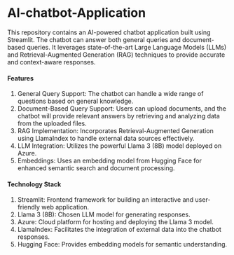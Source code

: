 # AI-chatbot-Application

This repository contains an AI-powered chatbot application built using Streamlit. The chatbot can answer both general queries and document-based queries. It leverages state-of-the-art Large Language Models (LLMs) and Retrieval-Augmented Generation (RAG) techniques to provide accurate and context-aware responses.


#### Features

1. General Query Support: The chatbot can handle a wide range of questions based on general knowledge.
2. Document-Based Query Support: Users can upload documents, and the chatbot will provide relevant answers by retrieving and analyzing data from the uploaded files.
3. RAG Implementation: Incorporates Retrieval-Augmented Generation using LlamaIndex to handle external data sources effectively.
4. LLM Integration: Utilizes the powerful Llama 3 (8B) model deployed on Azure.
5. Embeddings: Uses an embedding model from Hugging Face for enhanced semantic search and document processing.


#### Technology Stack

1. Streamlit: Frontend framework for building an interactive and user-friendly web application.
2. Llama 3 (8B): Chosen LLM model for generating responses.
3. Azure: Cloud platform for hosting and deploying the Llama 3 model.
4. LlamaIndex: Facilitates the integration of external data into the chatbot responses.
5. Hugging Face: Provides embedding models for semantic understanding.
